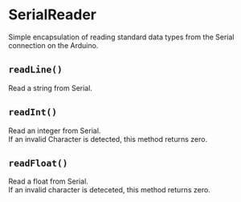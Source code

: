 # SerialReader
Simple encapsulation of reading standard data types from the Serial connection on the Arduino.
## `readLine()`
Read a string from Serial.
## `readInt()`
Read an integer from Serial.  
If an invalid Character is detected, this method returns zero.
## `readFloat()`
Read a float from Serial.  
If an invalid character is deteceted, this method returns zero.
